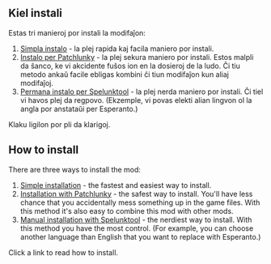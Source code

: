 ## Kiel instali

Estas tri manieroj por instali la modifaĵon:

1. [Simpla instalo](per-simpla-instalo.md) - la plej rapida kaj facila maniero por instali.
2. [Instalo per Patchlunky](per-patchlunky.md) - la plej sekura maniero por instali. Estos malpli da ŝanco, ke vi akcidente fuŝos ion en la dosieroj de la ludo. Ĉi tiu metodo ankaŭ facile ebligas kombini ĉi tiun modifaĵon kun aliaj modifaĵoj.
3. [Permana instalo per Spelunktool](per-spelunktool.md) - la plej nerda maniero por instali. Ĉi tiel vi havos plej da regpovo. (Ekzemple, vi povas elekti alian lingvon ol la angla por anstataŭi per Esperanto.)

Klaku ligilon por pli da klarigoj.


## How to install

There are three ways to install the mod:

1. [Simple installation](howtoinstall-simple.md) - the fastest and easiest way to install.
2. [Installation with Patchlunky](howtoinstall-patchlunky.md) - the safest way to install. You'll have less chance that you accidentally mess something up in the game files. With this method it's also easy to combine this mod with other mods.
3. [Manual installation with Spelunktool](howtoinstall-spelunktool.md) - the nerdiest way to install. With this method you have the most control. (For example, you can choose another language than English that you want to replace with Esperanto.)

Click a link to read how to install.

